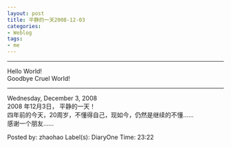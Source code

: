 ```yaml
---
layout: post
title: 平静的一天2008-12-03
categories:
- Weblog
tags:
- me
---
```

**********
Hello World!    
Goodbye Cruel World!
**********
Wednesday, December 3, 2008        
2008 年12月3日， 平静的一天！    
四年前的今天，20周岁，不懂得自己，现如今，仍然是继续的不懂……    
感谢一个朋友……    
  
Posted by: zhaohao Label(s): DiaryOne Time: 23:22